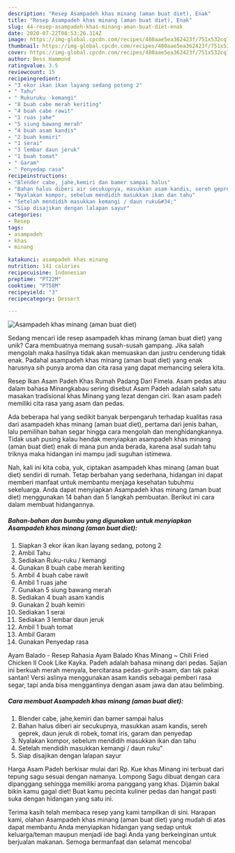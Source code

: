 ```yaml
---
description: "Resep Asampadeh khas minang (aman buat diet), Enak"
title: "Resep Asampadeh khas minang (aman buat diet), Enak"
slug: 44-resep-asampadeh-khas-minang-aman-buat-diet-enak
date: 2020-07-22T08:53:26.314Z
image: https://img-global.cpcdn.com/recipes/480aae5ea362423f/751x532cq70/asampadeh-khas-minang-aman-buat-diet-foto-resep-utama.jpg
thumbnail: https://img-global.cpcdn.com/recipes/480aae5ea362423f/751x532cq70/asampadeh-khas-minang-aman-buat-diet-foto-resep-utama.jpg
cover: https://img-global.cpcdn.com/recipes/480aae5ea362423f/751x532cq70/asampadeh-khas-minang-aman-buat-diet-foto-resep-utama.jpg
author: Bess Hammond
ratingvalue: 3.5
reviewcount: 15
recipeingredient:
- "3 ekor ikan ikan layang sedang potong 2"
- " Tahu"
- " Rukuruku  kemangi"
- "8 buah cabe merah keriting"
- "4 buah cabe rawit"
- "1 ruas jahe"
- "5 siung bawang merah"
- "4 buah asam kandis"
- "2 buah kemiri"
- "1 serai"
- "3 lembar daun jeruk"
- "1 buah tomat"
- " Garam"
- " Penyedap rasa"
recipeinstructions:
- "Blender cabe, jahe,kemiri dan bamer sampai halus"
- "Bahan halus diberi air secukupnya, masukkan asam kandis, sereh geprek, daun jeruk di robek, tomat iris, garam dan penyedap"
- "Nyalakan kompor, sebelum mendidih masukkan ikan dan tahu"
- "Setelah mendidih masukkan kemangi / daun ruku&#34;"
- "Siap disajikan dengan lalapan sayur"
categories:
- Resep
tags:
- asampadeh
- khas
- minang

katakunci: asampadeh khas minang 
nutrition: 141 calories
recipecuisine: Indonesian
preptime: "PT22M"
cooktime: "PT58M"
recipeyield: "3"
recipecategory: Dessert

---
```



![Asampadeh khas minang (aman buat diet)](https://img-global.cpcdn.com/recipes/480aae5ea362423f/751x532cq70/asampadeh-khas-minang-aman-buat-diet-foto-resep-utama.jpg)

Sedang mencari ide resep asampadeh khas minang (aman buat diet) yang unik? Cara membuatnya memang susah-susah gampang. Jika salah mengolah maka hasilnya tidak akan memuaskan dan justru cenderung tidak enak. Padahal asampadeh khas minang (aman buat diet) yang enak harusnya sih punya aroma dan cita rasa yang dapat memancing selera kita.

Resep Ikan Asam Padeh Khas Rumah Padang Dari Fimela. Asam pedas atau dalam bahasa Minangkabau sering disebut Asam Padeh adalah salah satu masakan tradisional khas Minang yang lezat dengan ciri. Ikan asam padeh memiliki cita rasa yang asam dan pedas.

Ada beberapa hal yang sedikit banyak berpengaruh terhadap kualitas rasa dari asampadeh khas minang (aman buat diet), pertama dari jenis bahan, lalu pemilihan bahan segar hingga cara mengolah dan menghidangkannya. Tidak usah pusing kalau hendak menyiapkan asampadeh khas minang (aman buat diet) enak di mana pun anda berada, karena asal sudah tahu triknya maka hidangan ini mampu jadi suguhan istimewa.


Nah, kali ini kita coba, yuk, ciptakan asampadeh khas minang (aman buat diet) sendiri di rumah. Tetap berbahan yang sederhana, hidangan ini dapat memberi manfaat untuk membantu menjaga kesehatan tubuhmu sekeluarga. Anda dapat menyiapkan Asampadeh khas minang (aman buat diet) menggunakan 14 bahan dan 5 langkah pembuatan. Berikut ini cara dalam membuat hidangannya.

<!--inarticleads1-->

##### Bahan-bahan dan bumbu yang digunakan untuk menyiapkan Asampadeh khas minang (aman buat diet):

1. Siapkan 3 ekor ikan ikan layang sedang, potong 2
1. Ambil  Tahu
1. Sediakan  Ruku-ruku / kemangi
1. Gunakan 8 buah cabe merah keriting
1. Ambil 4 buah cabe rawit
1. Ambil 1 ruas jahe
1. Gunakan 5 siung bawang merah
1. Sediakan 4 buah asam kandis
1. Gunakan 2 buah kemiri
1. Sediakan 1 serai
1. Sediakan 3 lembar daun jeruk
1. Ambil 1 buah tomat
1. Ambil  Garam
1. Gunakan  Penyedap rasa


Ayam Balado - Resep Rahasia Ayam Balado Khas Minang ~ Chili Fried Chicken II Cook Like Kayka. Padeh adalah bahasa minang dari pedas. Sajian ini berkuah merah menyala, bercitarasa pedas-gurih-asam, dan tak pakai santan! Versi aslinya menggunakan asam kandis sebagai pemberi rasa segar, tapi anda bisa menggantinya dengan asam jawa dan atau belimbing. 

<!--inarticleads2-->

##### Cara membuat Asampadeh khas minang (aman buat diet):

1. Blender cabe, jahe,kemiri dan bamer sampai halus
1. Bahan halus diberi air secukupnya, masukkan asam kandis, sereh geprek, daun jeruk di robek, tomat iris, garam dan penyedap
1. Nyalakan kompor, sebelum mendidih masukkan ikan dan tahu
1. Setelah mendidih masukkan kemangi / daun ruku&#34;
1. Siap disajikan dengan lalapan sayur


Harga Asam Padeh berkisar mulai dari Rp. Kue khas Minang ini terbuat dari tepung sagu sesuai dengan namanya. Lompong Sagu dibuat dengan cara dipanggang sehingga memiliki aroma panggang yang khas. Dijamin bakal bikin kamu gagal diet! Buat kamu pecinta kuliner pedas dan hangat pasti suka dengan hidangan yang satu ini. 

Terima kasih telah membaca resep yang kami tampilkan di sini. Harapan kami, olahan Asampadeh khas minang (aman buat diet) yang mudah di atas dapat membantu Anda menyiapkan hidangan yang sedap untuk keluarga/teman maupun menjadi ide bagi Anda yang berkeinginan untuk berjualan makanan. Semoga bermanfaat dan selamat mencoba!
